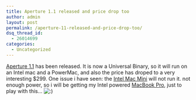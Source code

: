 ```yaml
---
title: Aperture 1.1 released and price drop too
author: admin
layout: post
permalink: /aperture-11-released-and-price-drop-too/
dsq_thread_id:
  - 26014699
categories:
  - Uncategorized
---
```

[Aperture 1.1][1] has been released. It is now a Universal Binary, so it will run on an Intel mac and a PowerMac, and also the price has droped to a very interesting $299. One issue i have seen: the [Intel Mac Mini][2] will not run it. not enough power, so i will be getting my Intel powered [MacBook Pro][3], just to play with this&#8230; <img src="http://blog.lotas-smartman.net/wp-includes/images/smilies/icon_smile.gif" alt=":)" class="wp-smiley" />

 [1]: http://www.apple.com/aperture/
 [2]: http://www.apple.com/macmini
 [3]: http://www.apple.com/macbookpro